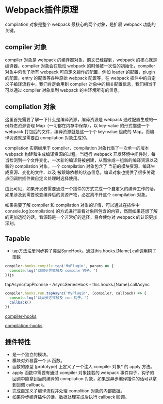 # Webpack插件原理

compilation 对象是整个 webpack 最核心的两个对象，是扩展 webpack 功能的关键。

## compiler 对象
compiler 对象是 webpack 的编译器对象，前文已经提到，webpack 的核心就是编译器，compiler 对象会在启动 webpack 的时候被一次性的初始化，compiler 对象中包含了所有 webpack 可自定义操作的配置，例如 loader 的配置，plugin 的配置，entry 的配置等各种原始 webpack 配置等，在 webpack 插件中的自定义子编译流程中，我们肯定会用到 compiler 对象中的相关配置信息，我们相当于可以通过 compiler 对象拿到 webpack 的主环境所有的信息。

## compilation 对象
这里首先需要了解一下什么是编译资源，编译资源是 webpack 通过配置生成的一份静态资源管理 Map（一切都在内存中保存），以 key-value 的形式描述一个 webpack 打包后的文件，编译资源就是这一个个 key-value 组成的 Map。而编译资源就是需要由 compilation 对象生成的。

compilation 实例继承于 compiler，compilation 对象代表了一次单一的版本 webpack 构建和生成编译资源的过程。当运行 webpack 开发环境中间件时，每当检测到一个文件变化，一次新的编译将被创建，从而生成一组新的编译资源以及新的 compilation 对象。一个 compilation 对象包含了 当前的模块资源、编译生成资源、变化的文件、以及 被跟踪依赖的状态信息。编译对象也提供了很多关键点回调供插件做自定义处理时选择使用。

由此可见，如果开发者需要通过一个插件的方式完成一个自定义的编译工作的话，如果涉及到需要改变编译后的资源产物，必定离不开这个 compilation 对象。

如果需要了解 compiler 和 compilation 对象的详情，可以通过在插件中 console.log(compilation) 的方式进行查看对象所包含的内容，然而如果还想了解的更加透彻的话，看源码是一个非常好的途径，将会使你对 webpack 的认识更加深刻。

## Tapable
* tap方法注册同步钩子类型SyncHook。通过this.hooks.[Name].call调用钩子函数
``` js
compiler.hooks.compile.tap('MyPlugin', params => {
  console.log('以同步方式触及 compile 钩子。')
})js
```
tapAsync/tapPromise - AsyncSeriesHook - this.hooks.[Name].callAsync
``` js
compiler.hooks.run.tapAsync('MyPlugin', (compiler, callback) => {
  console.log('以异步方式触及 run 钩子。')
  callback()
})
```

[compiler-hooks](https://www.webpackjs.com/api/compiler-hooks/#hooks)

[compilation-hooks](https://www.webpackjs.com/api/compilation-hooks/)

## 插件特性

* 是一个独立的模块。
* 模块对外暴露一个 js 函数。
* 函数的原型 (prototype) 上定义了一个注入 compiler 对象* 的 apply 方法。
* apply 函数中需要有通过 compiler 对象挂载的 webpack 事件钩子，钩子的回调中能拿到当前编译的 compilation 对象，如果是异步编译插件的话可以拿到回调 callback。
* 完成自定义子编译流程并处理 complition 对象的内部数据。
* 如果异步编译插件的话，数据处理完成后执行 callback 回调。